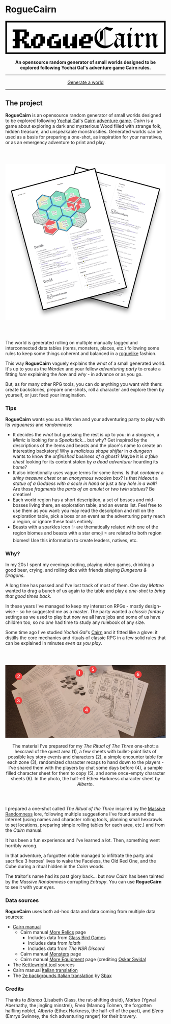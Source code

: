 # RogueCairn

<div align="center"><p><img src="markdown/logo-outline.png"></p></div><div align="center" style="font-weight:bold">An opensource random generator of small worlds designed to be explored following Yochai Gal's adventure game Cairn rules.</div>

---

<div align="center"><a href="https://www.kesiev.com/roguecairn/">Generate a world</a></div>

---

## The project

**RogueCairn** is an opensource random generator of small worlds designed to be explored following [Yochai Gal](https://x.com/yochaigal1)'s [Cairn](https://cairnrpg.com/) [adventure game](https://questingblog.com/adventure-game-vs-osr/). _Cairn_ is a game about exploring a dark and mysterious Wood filled with strange folk, hidden treasure, and unspeakable monstrosities. Generated worlds can be used as a basis for preparing a one-shot, as inspiration for your narratives, or as an emergency adventure to print and play.

<div align="center" style="margin:60px 0">
    <p><img src="markdown/sheets.png"></p>
</div>

The world is generated rolling on multiple manually tagged and interconnected data tables (items, monsters, places, etc.) following some rules to keep some things coherent and balanced in a [roguelike](https://en.wikipedia.org/wiki/Roguelike) fashion.

This way **RogueCairn** vaguely explains the _what_ of a small generated world. It's up to you as the _Warden_ and your fellow _adventuring party_ to create a fitting _lore_ explaining the _how_ and _why_ - in advance or as you go.

But, as for many other RPG tools, you can do anything you want with them: create backstories, prepare one-shots, roll a character and explore them by yourself, or just feed your imagination.

### Tips

**RogueCairn** wants you as a Warden and your adventuring party to play with its _vagueness_ and _randomness_:

 * It decides the _what_ but guessing the rest is up to you: in a _dungeon_, a _Mimic_ is looking for a _Speakstick_... but why? Get inspired by the descriptions of the items and beasts and the place's name to create an interesting backstory! Why a _malicious shape shifter_ in _a dungeon_ wants to know the _unfinished business of a ghost_? Maybe it is _a fake chest_ looking for its content stolen by _a dead adventurer_ hoarding its _home_?
 * It also intentionally uses vague terms for some items. Is that _container_ a _shiny treasure chest_ or an _anonymous wooden box_? Is that _hideout_ a _statue of a Goddess with a scale in hand_ or just a _tiny hole in a wall_? Are those _fragments_ the _parts of an amulet_ or _two twin statues_? Be creative!
 * Each world region has a short description, a set of bosses and mid-bosses living there, an exploration table, and an events list. Feel free to use them as you want: you may read the description and roll on the exploration table, pick a boss or an event as the adventuring party reach a region, or ignore these tools entirely.
 * Beasts with a sparkles icon ✨ are thematically related with one of the region biomes and beasts with a star emoji ⭐ are related to both region biomes! Use this information to create leaders, natives, etc.

### Why?

In my 20s I spent my evenings coding, playing video games, drinking a good beer, crying, and rolling dice with friends playing _Dungeons & Dragons_.

A long time has passed and I've lost track of most of them. One day _Matteo_ wanted to drag a bunch of us again to the table and play a _one-shot_ to _bring that good times back_.

In these years I've managed to keep my interest on RPGs - mostly design-wise - so he suggested me as a master. The party wanted a _classic fantasy_ settings as we used to play but now we all have jobs and some of us have children too, so _no one_ had time to study any rulebook of any size.

Some time ago I've studied _Yochai Gal_'s [Cairn](https://cairnrpg.com/) and it fitted like a glove: it distills the core mechanics and rituals of classic RPG in a few solid rules that can be explained in minutes _even as you play_.

<div align="center" style="margin:60px 0;font-size:14px">
    <p><img src="markdown/ritual.png"></p>
    <p>The material I've prepared for my <i>The Ritual of The Three</i> one-shot: a hexcrawl of the quest area (1), a few sheets with bullet-point lists of possible key story events and characters (2), a simple encounter table for each zone (3), randomized character recaps to hand down to the players - I've shared them with the players by chat some days before (4), a sample filled character sheet for them to copy (5), and some once-empty character sheets (6). In the photo, the half-elf Ethex Harkness character sheet by <i>Alberto</i>.</p>
</div>

I prepared a one-shot called _The Ritual of the Three_ inspired by the [Massive Randomness](https://github.com/kesiev/massive-randomness-2/) lore, following multiple suggestions I've found around the internet (using names and character rolling tools, planning small hexcrawls to set locations, preparing simple rolling tables for each area, etc.) and from the _Cairn_ manual.

It has been a fun experience and I've learned a lot. Then, something went horribly wrong.

In that adventure, a forgotten noble managed to infiltrate the party and sacrifice 3 heroes' lives to wake the Faceless, the Old Red One, and the Cube during a ritual hidden in the _Cairn_ woods.

The traitor's name had its past glory back... but now _Cairn_ has been tainted by the _Massive Randomness_ corrupting _Entropy_. You can use **RogueCairn** to see it with your eyes.

### Data sources

**RogueCairn** uses both ad-hoc data and data coming from multiple data sources:

 * [Cairn manual](https://cairnrpg.com/)
   * Cairn manual [More Relics](https://cairnrpg.com/resources/more-relics/) page
     * Includes data from [Glass Bird Games](https://glassbirdgames.blogspot.com/)
     * Includes data from _Ialath_
     * Includes data from _The NSR Discord_
   * Cairn manual [Monsters](https://cairnrpg.com/resources/monsters/) page
   * Cairn manual [More Equipment](https://cairnrpg.com/resources/more-equipment/) page (crediting [Oskar Swida](https://oskarswida.itch.io/))
 * The [Kettlewright tool](https://github.com/yochaigal/kettlewright) sources
 * Cairn manual [Italian translation](https://it.cairnrpg.com/cairn-srd/)
 * The [2e backgrounds Italian translation](https://sbax.itch.io/cairn-2e-background-ita) by [Sbax](https://sbax.itch.io/)

### Credits

Thanks to _Bianca_ (Lisabeth Glass, the rat-shifting druid), _Matteo_ (Ygwal Abernathy, the jingling minstrel), _Enea_ (Mannog Tolmen, the forgotten halfling noble), _Alberto_ (Ethex Harkness, the half-elf of the pact), and _Elena_ (Emrys Swinney, the rich adventuring ranger) for their bravery.

